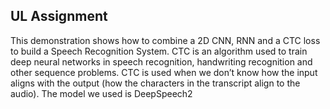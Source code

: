 ## UL Assignment

This demonstration shows how to combine a 2D CNN, RNN and a CTC loss to build a Speech Recognition System. CTC is an algorithm used to train deep neural networks in speech recognition, handwriting recognition and other sequence problems. CTC is used when we don’t know how the input aligns with the output (how the characters in the transcript align to the audio). The model we used is DeepSpeech2
